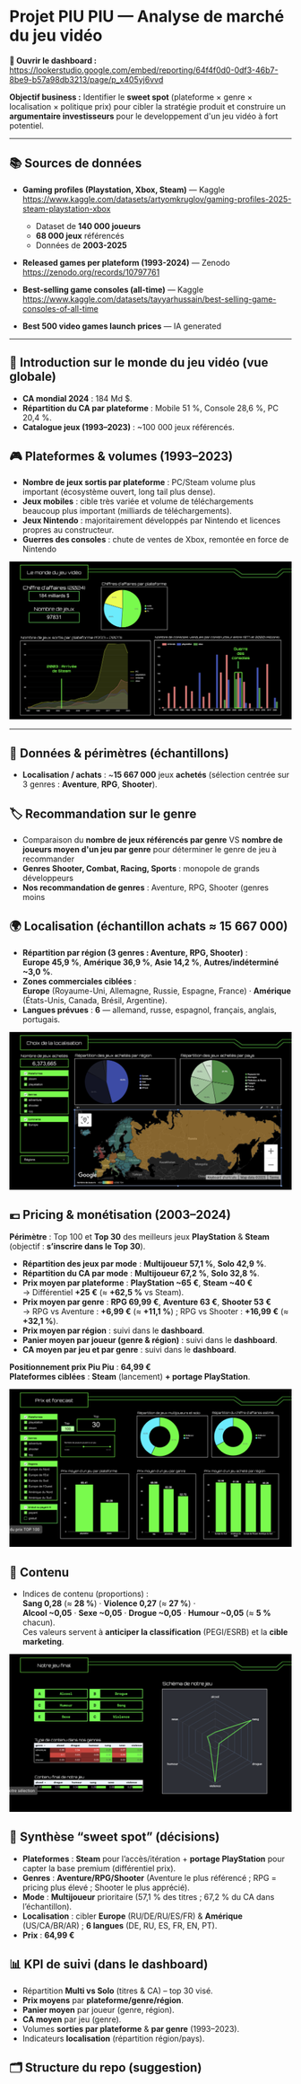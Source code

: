 # Projet PIU PIU — Analyse de marché du jeu vidéo
**🎯 Ouvrir le dashboard :** [https://lookerstudio.google.com/embed/reporting/64f4f0d0-0df3-46b7-8be9-b57a98db3213/page/p_x405yj6vvd ](https://lookerstudio.google.com/embed/reporting/64f4f0d0-0df3-46b7-8be9-b57a98db3213/page/p_6vqzv75vvd)


**Objectif business :** Identifier le **sweet spot** (plateforme × genre × localisation × politique prix) pour cibler la stratégie produit et construire un **argumentaire investisseurs** pour le developpement d'un jeu vidéo à fort potentiel.

---

## 📚 Sources de données

- **Gaming profiles (Playstation, Xbox, Steam)** — Kaggle  
  https://www.kaggle.com/datasets/artyomkruglov/gaming-profiles-2025-steam-playstation-xbox  
  - Dataset de **140 000 joueurs**
  - **68 000 jeux** référencés
  - Données de **2003-2025** 

- **Released games per plateform (1993-2024)** — Zenodo  
  https://zenodo.org/records/10797761

- **Best-selling game consoles (all-time)** — Kaggle  
  https://www.kaggle.com/datasets/tayyarhussain/best-selling-game-consoles-of-all-time

- **Best 500 video games launch prices** — IA generated

---

## 🔭 Introduction sur le monde du jeu vidéo (vue globale)
- **CA mondial 2024** : 184 Md $.
- **Répartition du CA par plateforme** : Mobile 51 %, Console 28,6 %, PC 20,4 %.
- **Catalogue jeux (1993–2023)** : ~100 000 jeux référencés.


## 🎮 Plateformes & volumes (1993–2023)
- **Nombre de jeux sortis par plateforme** : PC/Steam volume plus important (écosystème ouvert, long tail plus dense).
- **Jeux mobiles** : cible très variée et volume de téléchargements beaucoup plus important (milliards de téléchargements).
- **Jeux Nintendo** : majoritairement développés par Nintendo et licences propres au constructeur.
- **Guerres des consoles** : chute de ventes de Xbox, remontée en force de Nintendo

![Dashboard – Overview](lookerstudio/screenshot-overview.png)

---

## 🧾 Données & périmètres (échantillons)

- **Localisation / achats** : ~**15 667 000** jeux **achetés** (sélection centrée sur 3 genres : **Aventure**, **RPG**, **Shooter**).

## 🏷️ Recommandation sur le genre
- Comparaison du **nombre de jeux référencés par genre** VS **nombre de joueurs moyen d'un jeu par genre** pour déterminer le genre de jeu à recommander
- **Genres Shooter, Combat, Racing, Sports** : monopole de grands développeurs
- **Nos recommandation de genres** : Aventure, RPG, Shooter (genres moins 


## 🌍 Localisation (échantillon achats ≈ 15 667 000)
- **Répartition par région (3 genres : Aventure, RPG, Shooter)** :  
  **Europe 45,9 %**, **Amérique 36,9 %**, **Asie 14,2 %**, **Autres/indéterminé ~3,0 %**.
- **Zones commerciales ciblées** :  
  **Europe** (Royaume-Uni, Allemagne, Russie, Espagne, France) · **Amérique** (États-Unis, Canada, Brésil, Argentine).
- **Langues prévues** : **6** — allemand, russe, espagnol, français, anglais, portugais.

![Dashboard – Localisation](lookerstudio/screenshot-localisation.png)

## 💶 Pricing & monétisation (2003–2024)
**Périmètre** : Top 100 et **Top 30** des meilleurs jeux **PlayStation** & **Steam** (objectif : **s’inscrire dans le Top 30**).

- **Répartition des jeux par mode** : **Multijoueur 57,1 %**, **Solo 42,9 %**.  
- **Répartition du CA par mode** : **Multijoueur 67,2 %**, **Solo 32,8 %**.
- **Prix moyen par plateforme** : **PlayStation ~65 €**, **Steam ~40 €**  
  → Différentiel **+25 €** (≈ **+62,5 %** vs Steam).
- **Prix moyen par genre** : **RPG 69,99 €**, **Aventure 63 €**, **Shooter 53 €**  
  → RPG vs Aventure : **+6,99 €** (≈ **+11,1 %**) ; RPG vs Shooter : **+16,99 €** (≈ **+32,1 %**).
- **Prix moyen par région** : suivi dans le **dashboard**.
- **Panier moyen par joueur (genre & région)** : suivi dans le **dashboard**.
- **CA moyen par jeu et par genre** : suivi dans le **dashboard**.

**Positionnement prix Piu Piu** : **64,99 €**  
**Plateformes ciblées** : **Steam** (lancement) **+ portage PlayStation**.

![Dashboard – Pricing](lookerstudio/screenshot-pricing.png)

## 🧩 Contenu
- Indices de contenu (proportions) :  
  **Sang 0,28** (≈ **28 %**) · **Violence 0,27** (≈ **27 %**) ·  
  **Alcool ~0,05** · **Sexe ~0,05** · **Drogue ~0,05** · **Humour ~0,05** (≈ **5 %** chacun).  
Ces valeurs servent à **anticiper la classification** (PEGI/ESRB) et la **cible marketing**.

![Dashboard – Contenu](lookerstudio/screenshot-contenu.png)

## 🧠 Synthèse “sweet spot” (décisions)
- **Plateformes** : **Steam** pour l’accès/itération + **portage PlayStation** pour capter la base premium (différentiel prix).  
- **Genres** : **Aventure/RPG/Shooter** (Aventure le plus référencé ; RPG = pricing plus élevé ; Shooter le plus apprécié).  
- **Mode** : **Multijoueur** prioritaire (57,1 % des titres ; 67,2 % du CA dans l’échantillon).  
- **Localisation** : cibler **Europe** (RU/DE/RU/ES/FR) & **Amérique** (US/CA/BR/AR) ; **6 langues** (DE, RU, ES, FR, EN, PT).  
- **Prix** : **64,99 €**


## 📊 KPI de suivi (dans le dashboard)
- Répartition **Multi vs Solo** (titres & CA) – top 30 visé.  
- **Prix moyens** par **plateforme/genre/région**.  
- **Panier moyen** par joueur (genre, région).  
- **CA moyen** par jeu (genre).  
- Volumes **sorties par plateforme** & **par genre** (1993–2023).  
- Indicateurs **localisation** (répartition région/pays).


## 🗂️ Structure du repo (suggestion)
